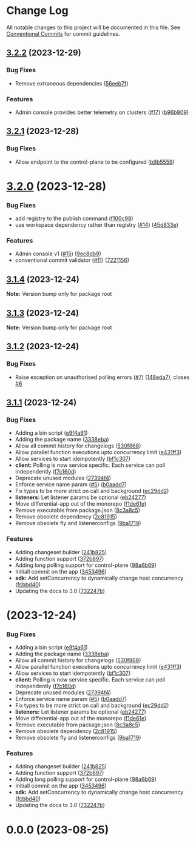 # Change Log

All notable changes to this project will be documented in this file.
See [Conventional Commits](https://conventionalcommits.org) for commit guidelines.

## [3.2.2](https://github.com/differentialhq/differential/compare/v3.2.1...v3.2.2) (2023-12-29)


### Bug Fixes

* Remove extraneous dependencies ([56eeb7f](https://github.com/differentialhq/differential/commit/56eeb7f0b2bbc379c8cf16f3be13f5c81f9e4c50))


### Features

* Admin console provides better telemetry on clusters ([#17](https://github.com/differentialhq/differential/issues/17)) ([b96b809](https://github.com/differentialhq/differential/commit/b96b809db6e785354343c754d9fd59d16f499632))





## [3.2.1](https://github.com/differentialhq/differential/compare/v3.2.0...v3.2.1) (2023-12-28)


### Bug Fixes

* Allow endpoint to the control-plane to be configured ([b9b5559](https://github.com/differentialhq/differential/commit/b9b5559b16b105ce2b7c77ba40e120f71d51566b))





# [3.2.0](https://github.com/differentialhq/differential/compare/v3.1.4...v3.2.0) (2023-12-28)


### Bug Fixes

* add registry to the publish command ([f100c98](https://github.com/differentialhq/differential/commit/f100c9855e7c546c6665d7ba1866717aa0ddffbf))
* use workspace dependency rather than registry ([#14](https://github.com/differentialhq/differential/issues/14)) ([45d833e](https://github.com/differentialhq/differential/commit/45d833e13a1b359b5ec776d074da878762255b65))


### Features

* Admin console v1 ([#15](https://github.com/differentialhq/differential/issues/15)) ([9ec8db9](https://github.com/differentialhq/differential/commit/9ec8db9122a8d1de4fa6ad7f3965ec09871652cc))
* conventional commit validator ([#11](https://github.com/differentialhq/differential/issues/11)) ([7221156](https://github.com/differentialhq/differential/commit/7221156c4969e4c5da415c1774a5395cc08c77d8))





## [3.1.4](https://github.com/differentialhq/differential/compare/v3.1.3...v3.1.4) (2023-12-24)

**Note:** Version bump only for package root





## [3.1.3](https://github.com/differentialhq/differential/compare/v3.1.2...v3.1.3) (2023-12-24)

**Note:** Version bump only for package root





## [3.1.2](https://github.com/differentialhq/differential/compare/v3.1.1...v3.1.2) (2023-12-24)


### Bug Fixes

* Raise exception on unauthorised polling errors ([#7](https://github.com/differentialhq/differential/issues/7)) ([148eda7](https://github.com/differentialhq/differential/commit/148eda7aeda9bc7a44a9fa4e546d0ddc470fe2bf)), closes [#6](https://github.com/differentialhq/differential/issues/6)





## [3.1.1](https://github.com/differentialhq/differential/compare/v0.0.0...v3.1.1) (2023-12-24)


### Bug Fixes

* Adding a bin script ([e9f4a61](https://github.com/differentialhq/differential/commit/e9f4a61e1fc8fb75c85b14d9f21c5b1aee812be0))
* Adding the package name ([3338eba](https://github.com/differentialhq/differential/commit/3338ebaa7ab91ef9e5afb6acbe2967e90a4bd7a3))
* Allow all commit history for changelogs ([530f868](https://github.com/differentialhq/differential/commit/530f868db5dd6a6ece7aa803d14edf3206585195))
* Allow parallel function executions upto concurrency limit ([e431ff3](https://github.com/differentialhq/differential/commit/e431ff3cd41bce61a460e2bc89858d526c25df85))
* Allow services to start idempotently ([bf1c307](https://github.com/differentialhq/differential/commit/bf1c3079f1e8c4be56f9953a42c20e829397d8e1))
* **client:** Polling is now service specific. Each service can poll independently ([f7c160d](https://github.com/differentialhq/differential/commit/f7c160dca51b73fd2ed9a8d2eb2df1a96f02d5a0))
* Deprecate unused modules ([27394f4](https://github.com/differentialhq/differential/commit/27394f46aa1b752568db4250d0f29205fc3c3d67))
* Enforce service name param ([#5](https://github.com/differentialhq/differential/issues/5)) ([b0aadd7](https://github.com/differentialhq/differential/commit/b0aadd7e43a6c65b40d250c227ec906d65ee2320))
* Fix types to be more strict on call and background ([ec29dd2](https://github.com/differentialhq/differential/commit/ec29dd2d75a3e9a1a950f17e914ba8300d925333))
* **listeners:** Let listener params be optional ([eb24277](https://github.com/differentialhq/differential/commit/eb2427797213c61ecf95df6632290826aeefa1d9))
* Move differential-app out of the monorepo ([f1de61e](https://github.com/differentialhq/differential/commit/f1de61e714582980501764585f09b0968a223938))
* Remove executable from package.json ([8c3a8c5](https://github.com/differentialhq/differential/commit/8c3a8c5c98d61ba24311d0a9ae261fb2f759ddfc))
* Remove obsolete dependency ([2c81915](https://github.com/differentialhq/differential/commit/2c81915383dcafeed14961207d9ffee4dff99c84))
* Remove obsolete fly and listenerconfigs ([9ba1719](https://github.com/differentialhq/differential/commit/9ba171922a0160f20b557bf5c85631c2a549a15a))


### Features

* Adding changeset builder ([241b825](https://github.com/differentialhq/differential/commit/241b825aca4966a25f69f09c145cef57ec417838))
* Adding function support ([372b897](https://github.com/differentialhq/differential/commit/372b897dbad2ea3b871d6e5c0bdb28d121995cd8))
* Adding long polling support for control-plane ([98a6b69](https://github.com/differentialhq/differential/commit/98a6b69b340cfa67c3fa1759d0de9cfdf6c8f7ec))
* Initiall commit on the app ([3453496](https://github.com/differentialhq/differential/commit/34534961d59f28f62ff7d26597117cd26ac0c731))
* **sdk:** Add setConcurrency to dynamically change host concurrency ([fcbbd40](https://github.com/differentialhq/differential/commit/fcbbd401ec3aa0356aaf7e5b43d38d700c3974a4))
* Updating the docs to 3.0 ([732247b](https://github.com/differentialhq/differential/commit/732247b82975553f47d23d82f9b6fd1a7106e1a4))





# [](https://github.com/differentialhq/differential/compare/v0.0.0...v) (2023-12-24)


### Bug Fixes

* Adding a bin script ([e9f4a61](https://github.com/differentialhq/differential/commit/e9f4a61e1fc8fb75c85b14d9f21c5b1aee812be0))
* Adding the package name ([3338eba](https://github.com/differentialhq/differential/commit/3338ebaa7ab91ef9e5afb6acbe2967e90a4bd7a3))
* Allow all commit history for changelogs ([530f868](https://github.com/differentialhq/differential/commit/530f868db5dd6a6ece7aa803d14edf3206585195))
* Allow parallel function executions upto concurrency limit ([e431ff3](https://github.com/differentialhq/differential/commit/e431ff3cd41bce61a460e2bc89858d526c25df85))
* Allow services to start idempotently ([bf1c307](https://github.com/differentialhq/differential/commit/bf1c3079f1e8c4be56f9953a42c20e829397d8e1))
* **client:** Polling is now service specific. Each service can poll independently ([f7c160d](https://github.com/differentialhq/differential/commit/f7c160dca51b73fd2ed9a8d2eb2df1a96f02d5a0))
* Deprecate unused modules ([27394f4](https://github.com/differentialhq/differential/commit/27394f46aa1b752568db4250d0f29205fc3c3d67))
* Enforce service name param ([#5](https://github.com/differentialhq/differential/issues/5)) ([b0aadd7](https://github.com/differentialhq/differential/commit/b0aadd7e43a6c65b40d250c227ec906d65ee2320))
* Fix types to be more strict on call and background ([ec29dd2](https://github.com/differentialhq/differential/commit/ec29dd2d75a3e9a1a950f17e914ba8300d925333))
* **listeners:** Let listener params be optional ([eb24277](https://github.com/differentialhq/differential/commit/eb2427797213c61ecf95df6632290826aeefa1d9))
* Move differential-app out of the monorepo ([f1de61e](https://github.com/differentialhq/differential/commit/f1de61e714582980501764585f09b0968a223938))
* Remove executable from package.json ([8c3a8c5](https://github.com/differentialhq/differential/commit/8c3a8c5c98d61ba24311d0a9ae261fb2f759ddfc))
* Remove obsolete dependency ([2c81915](https://github.com/differentialhq/differential/commit/2c81915383dcafeed14961207d9ffee4dff99c84))
* Remove obsolete fly and listenerconfigs ([9ba1719](https://github.com/differentialhq/differential/commit/9ba171922a0160f20b557bf5c85631c2a549a15a))


### Features

* Adding changeset builder ([241b825](https://github.com/differentialhq/differential/commit/241b825aca4966a25f69f09c145cef57ec417838))
* Adding function support ([372b897](https://github.com/differentialhq/differential/commit/372b897dbad2ea3b871d6e5c0bdb28d121995cd8))
* Adding long polling support for control-plane ([98a6b69](https://github.com/differentialhq/differential/commit/98a6b69b340cfa67c3fa1759d0de9cfdf6c8f7ec))
* Initiall commit on the app ([3453496](https://github.com/differentialhq/differential/commit/34534961d59f28f62ff7d26597117cd26ac0c731))
* **sdk:** Add setConcurrency to dynamically change host concurrency ([fcbbd40](https://github.com/differentialhq/differential/commit/fcbbd401ec3aa0356aaf7e5b43d38d700c3974a4))
* Updating the docs to 3.0 ([732247b](https://github.com/differentialhq/differential/commit/732247b82975553f47d23d82f9b6fd1a7106e1a4))



# 0.0.0 (2023-08-25)
